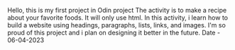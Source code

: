 Hello, this is my first project in Odin project
The activity is to make a recipe about your favorite foods.
It will only use html.
In this activity, i learn how to build a website using
headings, paragraphs, lists, links, and images.
I'm so proud of this project and i plan on designing it better in the future. 
Date - 06-04-2023